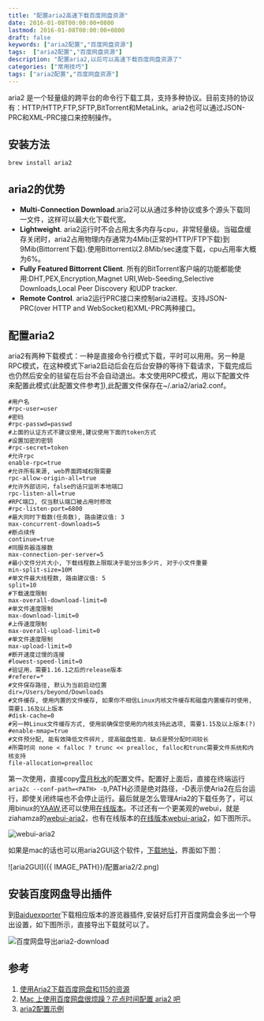 ```yaml
---
title: "配置aria2高速下载百度网盘资源"
date: 2016-01-08T00:00:00+0800
lastmod: 2016-01-08T00:00:00+0800
draft: false
keywords: ["aria2配置","百度网盘资源"]
tags:  ["aria2配置","百度网盘资源"]
description: "配置aria2,以后可以高速下载百度网盘资源了"
categories: ["常用技巧"]
tags: ["aria2配置","百度网盘资源"]
---
```


aria2 是一个轻量级的跨平台的命令行下载工具，支持多种协议。目前支持的协议有：HTTP/HTTP,FTP,SFTP,BitTorrent和MetaLink。aria2也可以通过JSON-PRC和XML-PRC接口来控制操作。

## 安装方法

```
brew install aria2
```

## aria2的优势

* **Multi-Connection Download**.aria2可以从通过多种协议或多个源头下载同一文件，这样可以最大化下载代宽。
* **Lightweight**. aria2运行时不会占用太多内存与cpu，非常轻量级。当磁盘缓存关闭时，aria2占用物理内存通常为4Mib(正常的HTTP/FTP下载)到9Mib(Bittorrent下载).使用Bittorrent以2.8Mib/sec速度下载，cpu占用率大概为6%。
* **Fully Featured Bittorrent Client**. 所有的BitTorrent客户端的功能都能使用:DHT,PEX,Encryption,Magnet URI,Web-Seeding,Selective Downloads,Local Peer Discovery 和UDP tracker.
* **Remote Control**. aria2运行PRC接口来控制aria2进程。支持JSON-PRC(over HTTP and WebSocket)和XML-PRC两种接口。

## 配置aria2

aria2有两种下载模式：一种是直接命令行模式下载，平时可以用用。另一种是RPC模式，在这种模式下aria2启动后会在后台安静的等待下载请求，下载完成后也仍然后安全的驻留在后台不会自动退出。本文使用RPC模式，用以下配置文件来配置此模式(此配置文件参考[1](https://blog.icehoney.me/posts/2015-01-31-Aria2-download)),此配置文件保存在~/.aria2/aria2.conf。

```
#用户名
#rpc-user=user
#密码
#rpc-passwd=passwd
#上面的认证方式不建议使用,建议使用下面的token方式
#设置加密的密钥
#rpc-secret=token
#允许rpc
enable-rpc=true
#允许所有来源, web界面跨域权限需要
rpc-allow-origin-all=true
#允许外部访问，false的话只监听本地端口
rpc-listen-all=true
#RPC端口, 仅当默认端口被占用时修改
#rpc-listen-port=6800
#最大同时下载数(任务数), 路由建议值: 3
max-concurrent-downloads=5
#断点续传
continue=true
#同服务器连接数
max-connection-per-server=5
#最小文件分片大小, 下载线程数上限取决于能分出多少片, 对于小文件重要
min-split-size=10M
#单文件最大线程数, 路由建议值: 5
split=10
#下载速度限制
max-overall-download-limit=0
#单文件速度限制
max-download-limit=0
#上传速度限制
max-overall-upload-limit=0
#单文件速度限制
max-upload-limit=0
#断开速度过慢的连接
#lowest-speed-limit=0
#验证用，需要1.16.1之后的release版本
#referer=*
#文件保存路径, 默认为当前启动位置
dir=/Users/beyond/Downloads
#文件缓存, 使用内置的文件缓存, 如果你不相信Linux内核文件缓存和磁盘内置缓存时使用, 需要1.16及以上版本
#disk-cache=0
#另一种Linux文件缓存方式, 使用前确保您使用的内核支持此选项, 需要1.15及以上版本(?)
#enable-mmap=true
#文件预分配, 能有效降低文件碎片, 提高磁盘性能. 缺点是预分配时间较长
#所需时间 none < falloc ? trunc << prealloc, falloc和trunc需要文件系统和内核支持
file-allocation=prealloc
```
第一次使用，直接copy[雪月秋水](https://blog.icehoney.me/)的配置文件。配置好上面后，直接在终端运行`aria2c --conf-path=<PATH> -D`,PATH必须是绝对路径，-D表示使Aria2在后台运行，即使关闭终端也不会停止运行。最后就是怎么管理Aria2的下载任务了，可以用binux的[YAAW](https://github.com/binux/yaaw),还可以使用[在线版本](http://binux.github.io/yaaw/demo/)。不过还有一个更美观的webui，就是ziahamza的[webui-aria2](https://github.com/ziahamza/webui-aria2)，也有在线版本的[在线版本webui-aria2](http://ziahamza.github.io/webui-aria2/)，如下图所示。

![webui-aria2]({{IMAGE_PATH}}/配置aria2/overview.png)

如果是mac的话也可以用aria2GUI这个软件，[下载地址](http://bbs.feng.com/read-htm-tid-10217584.html)，界面如下图：

![aria2GUI]({{ IMAGE_PATH}}/配置aria2/2.png)

## 安装百度网盘导出插件

到[Baiduexporter](https://github.com/acgotaku/BaiduExporter)下载相应版本的游览器插件,安装好后打开百度网盘会多出一个导出设置，如下图所示，直接导出下载就可以了。

![百度网盘导出aria2-download]({{IMAGE_PATH}}/配置aria2/1.png)

## 参考
1. [使用Aria2下载百度网盘和115的资源](https://blog.icehoney.me/posts/2015-01-31-Aria2-download)
2. [Mac 上使用百度网盘很烦躁？花点时间配置 aria2 吧](http://sspai.com/32167)
3. [aria2配置示例](http://blog.binux.me/2012/12/aria2-examples/)
